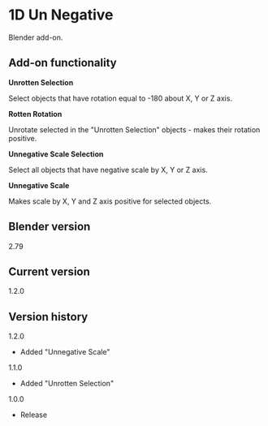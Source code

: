 # 1D Un Negative

Blender add-on.

Add-on functionality
-
**Unrotten Selection**

Select objects that have rotation equal to -180 about X, Y or Z axis.

**Rotten Rotation**

Unrotate selected in the "Unrotten Selection" objects - makes their rotation positive.

**Unnegative Scale Selection**

Select all objects that have negative scale by X, Y or Z axis.

**Unnegative Scale**

Makes scale by X, Y and Z axis positive for selected objects.

Blender version
-
2.79

Current version
-
1.2.0

Version history
-

1.2.0
- Added "Unnegative Scale"

1.1.0
- Added "Unrotten Selection"

1.0.0
- Release
